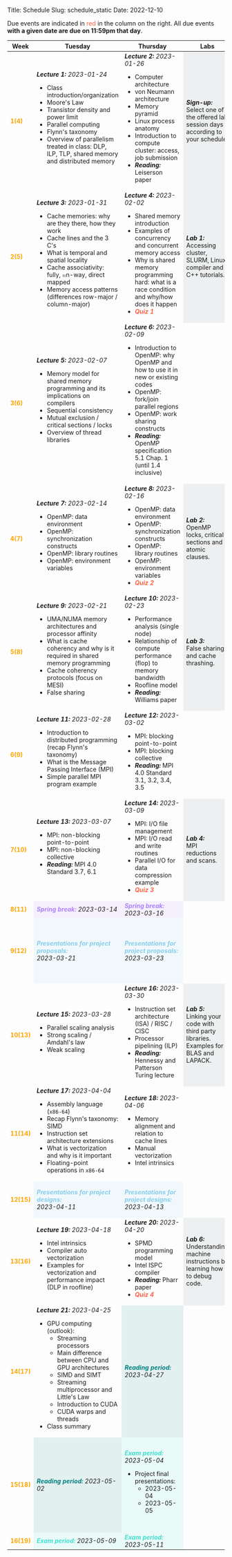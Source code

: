 Title: Schedule
Slug: schedule_static
Date: 2022-12-10


<!-- 0. Fix column widths to
<colgroup>
<col style="width:8%">
<col style="width:30%">
<col style="width:30%">
<col style="width:12%">
<col style="width:20%">
</colgroup>
-->
<!-- 1. remove page spanning <section> tags and corresponding tables. Make one
        continuous table -->
<!-- 2. set all font-size=100% -->
<!-- Use this command: :%s/font-size:[0-9]\+%/font-size:100%/g -->

Due events are indicated in <span style="color:tomato">red</span> in the column
on the right.  All due events **with a given date are due on 11:59pm that day**.

<!-- Syllabus page 1 {{{2 -->
<table style="width:100%;font-size:100%">
<!-- Table config {{{3 -->

<colgroup>
<col style="width:8%">
<col style="width:30%">
<col style="width:30%">
<col style="width:12%">
<col style="width:20%">
</colgroup>

<thead>
<tr>
<th>Week</th>
<th>Tuesday</th>
<th>Thursday</th>
<th>Labs</th>
<th>Events</th>
</tr>
</thead>
<!-- 3}}} -->
<tbody>
<!-- Week 1 {{{3 -->
<tr style="font-size:100%">
<td><strong style="color:orange">1(4)</strong></td>
<td><strong><em>Lecture 1:</em></strong> <em>2023-01-24</em>
<br>
<ul style="font-size:100%">
<li>Class introduction/organization</li>
<li>Moore's Law</li>
<li>Transistor density and power limit</li>
<li>Parallel computing</li>
<li>Flynn's taxonomy</li>
<li>Overview of parallelism treated in
    class: DLP, ILP, TLP, shared memory
    and distributed memory</li>
</ul>
</td>
<td>
<strong><em>Lecture 2:</em></strong> <em>2023-01-26</em>
<br>
<ul style="font-size:100%">
<li>Computer architecture</li>
<li>von Neumann architecture</li>
<li>Memory pyramid</li>
<li>Linux process anatomy</li>
<li>Introduction to compute cluster:
    access, job submission
</li>
<li><strong><em>Reading:</em></strong> Leiserson paper</li>
</ul>
</td>
<td style="background-color: rgba(101, 123, 131, 0.1);">
<strong><em>Sign-up:</em></strong>
<p
style="margin-top:0;margin-bottom:0;font-size:100%">
Select one of the offered lab session days according to
your schedule
</p>
</td>
<td style="background-color: rgba(154, 205, 50, 0.1);">
<strong><em>Note:</em></strong>
<p
style="margin-top:0;margin-bottom:0;font-size:100%">
The "<strong><em>Reading</em></strong>"
assignments are relevant for the lecture and due <strong><em>on the day
    of the lecture!</em></strong>
Questions may be asked to
individual students.
</p>
<ol style="font-size:100%">
<li><span style="color:tomato">
           Lab section preferences
           submitted on <a
           href="https://my.harvard.edu/"
           target="_blank">my.harvard</a>
           <br>(2023-01-27)
    </span></li>
</ol>
</td>
</tr>
<!-- 3}}} -->
<!-- Week 2 {{{3 -->
<tr style="font-size:100%">
<td><strong style="color:orange">2(5)</strong></td>
<td><strong><em>Lecture 3:</em></strong> <em>2023-01-31</em>
<br>
<ul style="font-size:100%">
<li>Cache memories: why are they there, how they work</li>
<li>Cache lines and the 3 C's</li>
<li>What is temporal and spatial locality</li>
<li>Cache associativity: fully, <span class="katex"><span class="katex-mathml"><math xmlns="http://www.w3.org/1998/Math/MathML"><semantics><mrow><mi>n</mi></mrow><annotation encoding="application/x-tex">n</annotation></semantics></math></span><span aria-hidden="true" class="katex-html"><span class="base"><span class="strut" style="height:0.43056em;vertical-align:0em;"></span><span class="mord mathdefault">n</span></span></span></span>-way, direct mapped</li>
<li>Memory access patterns (differences row-major / column-major)</li>
</ul>
</td>
<td><strong><em>Lecture 4:</em></strong> <em>2023-02-02</em>
<br>
<ul style="font-size:100%">
<li>Shared memory introduction</li>
<li>Examples of concurrency and concurrent memory access</li>
<li>Why is shared memory programming
    hard: what is a race condition and why/how does it happen</li>
<li><strong><em style="color:tomato">Quiz 1</em></strong></li>
</ul>
</td>
<td style="background-color: rgba(101, 123, 131, 0.1);">
<strong><em>Lab 1:</em></strong>
<p
style="margin-top:0;margin-bottom:0;font-size:100%">Accessing
cluster, SLURM, Linux, compiler and C++
tutorials.</p>
</td>
<td>
<br>
<ol style="font-size:100%">
<li><span style="color:yellowgreen">HW1
        release<br>(2023-01-31)</span></li>
</ol>
</td>
</tr>
<!-- 3}}} -->
<!-- Week 3 {{{3 -->
<tr style="font-size:100%">
<td>
<strong style="color:orange">3(6)</strong>
</td>
<td><strong><em>Lecture 5:</em></strong> <em>2023-02-07</em>
<br>
<ul style="font-size:100%">
<li>Memory model for shared memory
    programming and its implications on
compilers</li>
<li>Sequential consistency</li>
<li>Mutual exclusion / critical sections / locks</li>
<li>Overview of thread libraries</li>
</ul>
</td>
<td><strong><em>Lecture 6:</em></strong> <em>2023-02-09</em>
<br>
<ul style="font-size:100%">
<li>Introduction to OpenMP: why OpenMP and how to use it in new or existing codes</li>
<li>OpenMP: fork/join parallel regions</li>
<li>OpenMP: work sharing constructs</li>
<li><strong><em>Reading:</em></strong> OpenMP specification 5.1
    Chap. 1 (until 1.4 inclusive)</li>
</ul>
</td>
<td></td>
<td>
<br>
<ol style="font-size:100%">
<li><span style="color:tomato">
        Lab 1
        due<br>(2023-02-10)</span></li>
<li><span style="color:tomato">Project
        team formation 
        due<br>(2023-02-07)</span></li>
</ol>
</td>
</tr>
<!-- 3}}} -->
<!-- Week 4 {{{3 -->
<tr style="font-size:100%">
<td>
<strong style="color:orange">4(7)</strong>
</td>
<td><strong><em>Lecture 7:</em></strong> <em>2023-02-14</em>
<br>
<ul style="font-size:100%">
<li>OpenMP: data environment</li>
<li>OpenMP: synchronization constructs</li>
<li>OpenMP: library routines</li>
<li>OpenMP: environment variables</li>
</ul>
</td>
<td><strong><em>Lecture 8:</em></strong> <em>2023-02-16</em>
<br>
<ul style="font-size:100%">
<li>OpenMP: data environment</li>
<li>OpenMP: synchronization constructs</li>
<li>OpenMP: library routines</li>
<li>OpenMP: environment variables</li>
<li><strong><em style="color:tomato">Quiz 2</em></strong></li>
</ul>
</td>
<td style="background-color: rgba(101, 123, 131, 0.1);">
<strong><em>Lab 2:</em></strong>
<p
style="margin-top:0;margin-bottom:0;font-size:100%">
OpenMP locks, critical sections and atomic
clauses.
</p>
</td>
<td>
<br>
<ol style="font-size:100%">
<li><span style="color:tomato">HW1
        due<br>(2023-02-14)</span></li>
<li><span style="color:yellowgreen">HW2
        release<br>(2023-02-14)</span></li>
</ol>
</td>
</tr>
<!-- 3}}} -->
<!-- Week 5 {{{3 -->
<tr style="font-size:100%">
<td>
<strong style="color:orange">5(8)</strong>
</td>
<td><strong><em>Lecture 9:</em></strong> <em>2023-02-21</em>
<br>
<ul style="font-size:100%">
<li>UMA/NUMA memory architectures and processor affinity</li>
<li>What is cache coherency and why is it required in shared memory programming</li>
<li>Cache coherency protocols (focus on MESI)</li>
<li>False sharing</li>
</ul>
</td>
<td><strong><em>Lecture 10:</em></strong> <em>2023-02-23</em>
<br>
<ul style="font-size:100%">
<li>Performance analysis (single node)</li>
<li>Relationship of compute performance (flop) to memory bandwidth</li>
<li>Roofline model</li>
<li><strong><em>Reading:</em></strong> Williams paper</li>
</ul>
</td>
<td style="background-color: rgba(101, 123, 131, 0.1);">
<strong><em>Lab 3:</em></strong>
<p
style="margin-top:0;margin-bottom:0;font-size:100%">
False sharing and cache thrashing.
</p>
</td>
<td>
<br>
<ol style="font-size:100%">
<li><span style="color:tomato">
        Lab 2
        due<br>(2023-02-24)</span></li>
<li><span style="color:tomato">Project
        high-level description
        due<br>(2023-02-21)</span></li>
</ol>
</td>
</tr>
<!-- 3}}} -->
<!-- 1}}} -->
<!-- Syllabus page 2 {{{2 -->
<!-- Table config {{{3 -->
<!-- Week 6 {{{3 -->
<tr style="font-size:100%">
<td>
<strong style="color:orange">6(9)</strong>
</td>
<td><strong><em>Lecture 11:</em></strong> <em>2023-02-28</em>
<br>
<ul style="font-size:100%">
<li>Introduction to distributed programming (recap Flynn's taxonomy)</li>
<li>What is the Message Passing Interface (MPI)</li>
<li>Simple parallel MPI program example</li>
</ul>
</td>
<td><strong><em>Lecture 12:</em></strong> <em>2023-03-02</em>
<br>
<ul style="font-size:100%">
<li>MPI: blocking point-to-point</li>
<li>MPI: blocking collective</li>
<li><strong><em>Reading:</em></strong>
    MPI 4.0 Standard 3.1, 3.2, 3.4, 3.5</li>
</ul>
</td>
<td></td>
<td></td>
</tr>
<!-- 3}}} -->
<!-- Week 7 {{{3 -->
<tr style="font-size:100%">
<td>
<strong style="color:orange">7(10)</strong>
</td>
<td><strong><em>Lecture 13:</em></strong>
<em>2023-03-07</em>
<br>
<ul style="font-size:100%">
<li>MPI: non-blocking point-to-point</li>
<li>MPI: non-blocking collective</li>
<li><strong><em>Reading:</em></strong>
    MPI 4.0 Standard 3.7, 6.1</li>
</ul>
</td>
<td><strong><em>Lecture 14:</em></strong>
<em>2023-03-09</em>
<br>
<ul style="font-size:100%">
<li>MPI: I/O file management</li>
<li>MPI: I/O read and write routines</li>
<li>Parallel I/O for data compression example</li>
<li><strong><em style="color:tomato">Quiz 3</em></strong></li>
</ul>
</td>
<td style="background-color: rgba(101, 123, 131, 0.1);">
<strong><em>Lab 4:</em></strong>
<p
style="margin-top:0;margin-bottom:0;font-size:100%">
MPI reductions and scans.
</p>
</td>
<td>
<br>
<ol style="font-size:100%">
<li><span style="color:tomato">HW2
        due<br>(2023-03-07)</span></li>
<li><span style="color:yellowgreen">HW3
        release<br>(2023-03-07)</span></li>
<li><span style="color:tomato">
        Lab 3
        due<br>(2023-03-10)</span></li>
</ol>
</td>
</tr>
<!-- 3}}} -->
<!-- Week 8 {{{3 -->
<tr style="font-size:100%">
<td>
<strong style="color:orange">8(11)</strong>
</td>
<td style="background-color: rgba(174, 129, 255, 0.1);">
<strong style="color:rgba(174, 129, 255,
1)"><em>Spring break:</em></strong> <em>2023-03-14</em>
</td>
<td style="background-color: rgba(174, 129, 255, 0.1);">
<strong style="color:rgba(174, 129, 255,
1)"><em>Spring break:</em></strong> <em>2023-03-16</em>
</td>
<td></td>
<td>
</td>
</tr>
<!-- 3}}} -->
<!-- Week 9 {{{3 -->
<tr style="font-size:100%">
<td>
<strong style="color:orange">9(12)</strong>
</td>
<td style="background-color: rgba(135, 206, 235, 0.1);">
<strong style="color:skyblue"><em>Presentations for project
    proposals:</em></strong><br>
<em>2023-03-21</em>
</td>
<td style="background-color: rgba(135, 206, 235, 0.1);">
<strong style="color:skyblue"><em>Presentations for project
    proposals:</em></strong><br>
<em>2023-03-23</em>
</td>
<td></td>
<td>
<br>
<ol style="font-size:100%">
<li><span style="color:tomato">
        Lab 4
        due<br>(2023-03-24)</span></li>
<li><span style="color:tomato">Project
        proposals due
    </span></li>
</ol>
</td>
</tr>
<!-- 3}}} -->
<!-- Week 10 {{{3 -->
<tr style="font-size:100%">
<td>
<strong style="color:orange">10(13)</strong>
</td>
<td><strong><em>Lecture 15:</em></strong> <em>2023-03-28</em>
<br>
<ul style="font-size:100%">
<li>Parallel scaling analysis</li>
<li>Strong scaling / Amdahl's law</li>
<li>Weak scaling</li>
<!-- <li style="color:gray">Hybrid MPI and OpenMP (tentative)</li> -->
<!-- <li style="color:gray">Overhead associated with sending messages (tentative)</li> -->
<!-- <li style="color:gray">Message packing (tentative)</li> -->
</ul>
</td>
<td><strong><em>Lecture 16:</em></strong> <em>2023-03-30</em>
<br>
<ul style="font-size:100%">
<li>Instruction set architecture (ISA) / RISC / CISC</li>
<li>Processor pipelining (ILP)</li>
<li><strong><em>Reading:</em></strong>
    Hennessy and Patterson Turing
    lecture
</li>
</ul>
</td>
<td style="background-color: rgba(101, 123, 131, 0.1);">
<strong><em>Lab 5:</em></strong>
<p
style="margin-top:0;margin-bottom:0;font-size:100%">
Linking your code with third party
libraries.  Examples for BLAS and LAPACK.
</p>
</td>
<td>
<br>
<ol style="font-size:100%">
<li><span style="color:tomato">HW3
        due<br>(2023-03-28)</span></li>
<li><span style="color:yellowgreen">HW4
        release<br>(2023-03-28)</span></li>
</ol>
</td>
</tr>
<!-- 3}}} -->
<!-- Week 11 {{{3 -->
<tr style="font-size:100%">
<td>
<strong style="color:orange">11(14)</strong>
</td>
<td><strong><em>Lecture 17:</em></strong> <em>2023-04-04</em>
<br>
<ul style="font-size:100%">
<li>Assembly language (<code>x86-64</code>)</li>
<li>Recap Flynn's taxonomy: SIMD</li>
<li>Instruction set architecture extensions</li>
<li>What is vectorization and why is it important </li>
<li>Floating-point operations in <code>x86-64</code></li>
</ul>
</td>
<td><strong><em>Lecture 18:</em></strong> <em>2023-04-06</em>
<br>
<ul style="font-size:100%">
<li>Memory alignment and relation to cache lines</li>
<li>Manual vectorization</li>
<li>Intel intrinsics</li>
</ul>
</td>
<td></td>
<td>
<br>
<ol style="font-size:100%">
<li><span style="color:tomato">
        Lab 5
        due<br>(2023-04-07)</span></li>
</ol>
</td>
</tr>
<!-- 3}}} -->
<!-- Week 12 {{{3 -->
<tr style="font-size:100%">
<td>
<strong style="color:orange">12(15)</strong>
</td>
<td style="background-color: rgba(135, 206, 235, 0.1);">
<strong style="color:skyblue"><em>Presentations for project
    designs:</em></strong><br><em>2023-04-11</em>
</td>
<td style="background-color: rgba(135, 206, 235, 0.1);">
<strong style="color:skyblue"><em>Presentations for project
    designs:</em></strong><br><em>2023-04-13</em>
</td>
<td></td>
<td>
<br>
<ol style="font-size:100%">
<li><span style="color:tomato">Project
        designs due
    </span></li>
</ol>
</td>
</tr>
<!-- 3}}} -->
<!-- Week 13 {{{3 -->
<tr style="font-size:100%">
<td>
<strong style="color:orange">13(16)</strong>
</td>
<td><strong><em>Lecture 19:</em></strong> <em>2023-04-18</em>
<br>
<ul style="font-size:100%">
<li>Intel intrinsics</li>
<li>Compiler auto vectorization</li>
<li>Examples for vectorization
    and performance impact (DLP in
    roofline)</li>
</ul>
</td>
<td><strong><em>Lecture 20:</em></strong> <em>2023-04-20</em>
<br>
<ul style="font-size:100%">
<li>SPMD programming model</li>
<li>Intel ISPC compiler</li>
<li><strong><em>Reading:</em></strong> Pharr paper</li>
<li><strong><em style="color:tomato">Quiz 4</em></strong></li>
</ul>
</td>
<td style="background-color: rgba(101, 123, 131, 0.1);">
<strong><em>Lab 6:</em></strong>
<p
style="margin-top:0;margin-bottom:0;font-size:100%">
Understanding machine instructions by
learning how to debug code.
</p>
</td>
<td>
<br>
<ol style="font-size:100%">
<li><span style="color:tomato">HW4
        due<br>(2023-04-18)</span></li>
<li><span style="color:yellowgreen">HW5
        release<br>(2023-04-18)</span></li>
</ol>
</td>
</tr>

<!-- Week 14 {{{3 -->
<tr style="font-size:100%">
<td>
<strong style="color:orange">14(17)</strong>
</td>
<td><strong><em>Lecture 21:</em></strong> <em>2023-04-25</em>
<br>
<ul style="font-size:100%">
<li>GPU computing (outlook):
    <ul>
        <li>Streaming processors</li>
        <li>Main difference between CPU and GPU
            architectures</li>
        <li>SIMD and SIMT</li>
        <li>Streaming multiprocessor and
        Little's Law</li>
        <li>Introduction to CUDA</li>
        <li>CUDA warps and threads</li>
    </ul>
</li>
<li>Class summary</li>
</ul>
</td>
<td style="background-color: rgba(0, 128, 128, 0.1);">
<strong style="color:teal"><em>Reading period:</em></strong> <em>2023-04-27</em></td>
<td></td>
<td>
<br>
<ol style="font-size:100%">
<li><span style="color:tomato">HW5
        due<br>(2023-04-30)</span></li>
<li><span style="color:tomato">
        Lab 6
        due<br>(2023-04-28)</span></li>
</ol>
</td>
</tr>
<!-- 3}}} -->
<!-- 2}}} -->
<!-- Syllabus page 3 {{{2 -->
<!-- Table config {{{3 -->
<!-- Week 15 {{{3 -->
<tr style="font-size:100%">
<td>
<strong style="color:orange">15(18)</strong>
</td>
<td style="background-color: rgba(0, 128, 128, 0.1);">
<strong style="color:teal"><em>Reading
    period:</em></strong> <em>2023-05-02</em></td>
<td style="background-color: rgba(64, 224, 208, 0.1);">
<strong style="color:turquoise"><em>Exam
    period:</em></strong> <em>2023-05-04</em>
<br>
<ul style="font-size:100%">
<li>Project final presentations:
<ul>
    <li>
        2023-05-04
    </li>
    <li>
        2023-05-05
    </li>
</ul>
</li>
</ul>
</td>
<td></td>
<td>
<br>
<ol style="font-size:100%">
<li><span style="color:tomato">Project
        deliverables due
        <br>(2023-05-04 8:00AM)</span></li>
<li><span style="color:tomato">Project
        final presentations due
        <br>(2023-05-04/05)</span></li>
</ol>
</td>
</tr>
<!-- 3}}} -->
<!-- Week 16 {{{3 -->
<tr style="font-size:100%">
<td>
<strong style="color:orange">16(19)</strong>
</td>
<td style="background-color: rgba(64, 224, 208, 0.1);">
<strong style="color:turquoise"><em>Exam period:</em></strong> <em>2023-05-09</em>
</td>
<td style="background-color: rgba(64, 224, 208, 0.1);">
<strong style="color:turquoise"><em>Exam period:</em></strong> <em>2023-05-11</em>
</td>
<td></td>
<td></td>
</tr>
<!-- 3}}} -->
</table>
<!-- 2}}} -->
